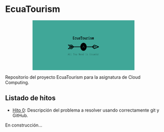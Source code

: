 # EcuaTourism

<p align='center'>
<img src="./docs/imgs/EcuaTourism_logo.png" alt="drawing" height="160" width=65% align='center'/>
</p>

Repositorio del proyecto EcuaTourism para la asignatura de Cloud Computing.

## Listado de hitos

* [Hito 0](https://github.com/Roark98/EcuaTourism/tree/main/docs/hito_0): Descripción del problema a resolver usando correctamente git y GitHub.

En construcción...
